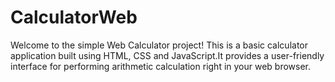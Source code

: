 # CalculatorWeb
Welcome to the simple Web Calculator project! This is a basic calculator application built using HTML, CSS and JavaScript.It provides a user-friendly interface for performing arithmetic calculation right in your web browser.
